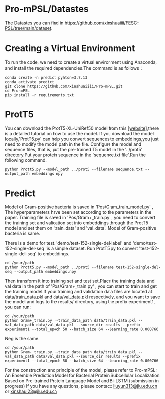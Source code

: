 # Pro-mPSL/Datastes
The Datastes you can find in https://github.com/xinshuaiiii/FESC-PSL/tree/main/dataset.

# Creating a Virtual Environment
To run the code, we need to create a virtual environment using Anaconda, and install the required dependencies.The command is as follows：
```
conda create -n predict pyhton=3.7.13
conda activate predict
git clone https://github.com/xinshuaiiii/Pro-mPSL.git
cd Pro-mPSL
pip install -r requirements.txt
```

# ProtT5
You can download the ProtT5-XL-UniRef50 model from this [[website]](https://github.com/agemagician/ProtTrans),there is a detailed tutorial on how to use the model.
If you download the model locally,'ProtT5.py' can help you convert sequences to embeddings,you just need to modify the model path in the file.
Configure the model and sequence files, that is, put the pre-trained T5 model in the '../prot5' directory.Put your protein sequence in the 'sequence.txt file'.Run the following command.
```
python Prott5.py --model_path ../prot5 --filename sequence.txt --output_path embeddings.npy
```

# Predict

Model of Gram-positive bacteria is saved in 'Pos/Gram_train_model.py' , The hyperparameters have been set according to the parameters in the paper. 
Training file is saved in 'Pos/Gram+_train.py' , you need to convert the training set and validation set into embeddings through the ProtT5 model and set them on 'train_data' and 'val_data'. Model of Gram-positive bacteria is same.


There is a demo for test.  'demo/test-152-single-del-label' and 'demo/test-152-single-del-seq 'is a simple dataset. 
Run ProtT5.py to convert 'test-152-single-del-seq' to embeddings.
```
cd /your/path
python Prott5.py --model_path ../prot5 --filename test-152-single-del-seq --output_path embeddings.npy
```
Then transform it into training set and test set.Place the training data and val data in the path of 'Pos/Gram+_train.py' , you can start to train and get the training model.If your training and validation data files are located at data/train_data.pkl and data/val_data.pkl respectively, and you want to save the model and logs to the results/ directory, using the prefix experiment1, you can run:
```
cd /your/path
python Gram+_train.py --train_data_path data/train_data.pkl --val_data_path data/val_data.pkl --source_dir results --prefix experiment1 --total_epoch 50 --batch_size 64 --learning_rate 0.000766
```
Neg is the same.
```
cd /your/path
python Gram-_train.py --train_data_path data/train_data.pkl --val_data_path data/val_data.pkl --source_dir results --prefix experiment1 --total_epoch 50 --batch_size 64 --learning_rate 0.000766
```

For the construction and principle of the model, please refer to Pro-mPSL: An Ensemble Prediction Model for Bacterial Protein Subcellular Localization Based on Pre-trained Protein Language Model and Bi-LSTM (submission in progress)
If you have any questions, please contact: liuyun313@jlu.edu.cn or xinshaui23@jlu.edu.cn
